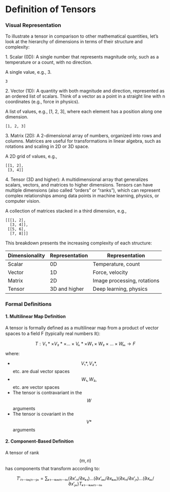 # Definition of Tensors

### Visual Representation

To illustrate a tensor in comparison to other mathematical quantities, let’s look at the hierarchy of dimensions in terms of their structure and complexity:

1\. Scalar (0D): A single number that represents magnitude only, such as a temperature or a count, with no direction.

A single value, e.g., 3.

```
3
```

2\. Vector (1D): A quantity with both magnitude and direction, represented as an ordered list of scalars. Think of a vector as a point in a straight line with n coordinates (e.g., force in physics).

A list of values, e.g., \[1, 2, 3], where each element has a position along one dimension.

```
[1, 2, 3]
```

3\. Matrix (2D): A 2-dimensional array of numbers, organized into rows and columns. Matrices are useful for transformations in linear algebra, such as rotations and scaling in 2D or 3D space.

A 2D grid of values, e.g.,

```
[[1, 2],
 [3, 4]]
```

4\. Tensor (3D and higher): A multidimensional array that generalizes scalars, vectors, and matrices to higher dimensions. Tensors can have multiple dimensions (also called “orders” or “ranks”), which can represent complex relationships among data points in machine learning, physics, or computer vision.

A collection of matrices stacked in a third dimension, e.g.,

```
[[[1, 2],
  [3, 4]],
 [[5, 6],
  [7, 8]]]
```

This breakdown presents the increasing complexity of each structure:

| Dimensionality | Representation | Representation              |
| -------------- | -------------- | --------------------------- |
| Scalar         | 0D             | Temperature, count          |
| Vector         | 1D             | Force, velocity             |
| Matrix         | 2D             | Image processing, rotations |
| Tensor         | 3D and higher  | Deep learning, physics      |

### Formal Definitions

#### 1. Multilinear Map Definition

A tensor is formally defined as a multilinear map from a product of vector spaces to a field F (typically real numbers ℝ):

$$T: V₁* × V₂* × ... × Vₙ* × W₁ × W₂ × ... × Wₘ → F$$

where:

* $$V₁*, V₂*,$$ etc. are dual vector spaces
* $$W₁, W₂,$$ etc. are vector spaces
* The tensor is contravariant in the $$W$$ arguments
* The tensor is covariant in the $$V*$$ arguments

#### 2. Component-Based Definition

A tensor of rank $$(m,n)$$ has components that transform according to:

$$T'ᵢ₁...ᵢₘⱼ₁...ⱼₙ = ∑ₖ₁...ₖₘₗ₁...ₗₙ (∂x'ᵢ₁/∂xₖ₁)...(∂x'ᵢₘ/∂xₖₘ)(∂xₗ₁/∂x'ⱼ₁)...(∂xₗₙ/∂x'ⱼₙ) Tₖ₁...ₖₘₗ₁...ₗₙ$$

